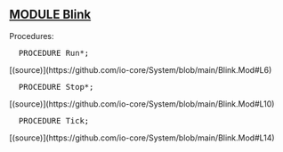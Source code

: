 
## [MODULE Blink](https://github.com/io-core/System/blob/main/Blink.Mod)

Procedures:


<pre>  PROCEDURE Run*;</pre> [(source)](https://github.com/io-core/System/blob/main/Blink.Mod#L6)


<pre>  PROCEDURE Stop*;</pre> [(source)](https://github.com/io-core/System/blob/main/Blink.Mod#L10)


<pre>  PROCEDURE Tick;</pre> [(source)](https://github.com/io-core/System/blob/main/Blink.Mod#L14)

